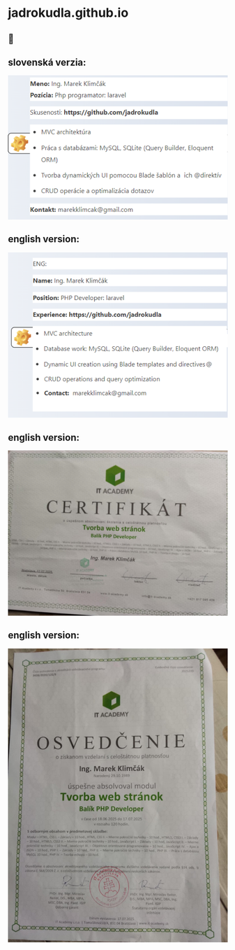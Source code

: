 # jadrokudla.github.io

## 📸 
<h2>slovenská verzia: </h2>
<img src="svkverzia.png" alt="" width="600">
<h2>english version: </h2>
<img src="zivotopiseng.png" alt="" width="600">
<h2>english version: </h2>
<img src="certifikat1.jpeg" alt="" width="600">
<h2>english version: </h2>
<img src="certifikat2.jpeg" alt="" width="600">
